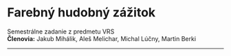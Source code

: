 # Farebný hudobný zážitok
Semestrálne zadanie z predmetu VRS\
<b>Členovia:</b> Jakub Mihálik, Aleš Melichar, Michal Lúčny, Martin Berki

---
